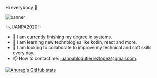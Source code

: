 Hi everybody 👋

![banner](https://user-images.githubusercontent.com/62843267/123500636-2a6e8a00-d605-11eb-9fd5-c1f222d444ab.png)

✨JUANPA2020✨

- 🔭 I am currently finishing my degree in systems.
- 🌱 I am learning new technologies like kotlin, react and more.
- 👯 I am looking to collaborate to improve my technical and soft skills every day.
- 📫 How to contact me: juanpablogutierrezlopez@gmail.com.

[![Anurag's GitHub stats](https://github-readme-stats.vercel.app/api?username=JuanPa2020)](https://github.com/anuraghazra/github-readme-stats)
